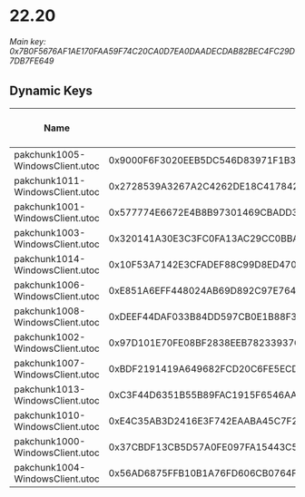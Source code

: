 # 22.20

###### *Main key: 0x7B0F5676AF1AE170FAA59F74C20CA0D7EA0DAADECDAB82BEC4FC29D7DB7FE649*

## Dynamic Keys

| Name                            | Key                                                                | High Res Textures |
|---------------------------------|--------------------------------------------------------------------|-------------------|
| pakchunk1005-WindowsClient.utoc | 0x9000F6F3020EEB5DC546D83971F1B3FA36F439F79DDA5DCDA275464A67AA0805 | ❌                 |
| pakchunk1011-WindowsClient.utoc | 0x2728539A3267A2C4262DE18C417842B6497F6AE5FE99D7B93F5D4CB1613022AC | ❌                 |
| pakchunk1001-WindowsClient.utoc | 0x577774E6672E4B8B97301469CBADD32190CBB79860F678D50F44868590EC981C | ❌                 |
| pakchunk1003-WindowsClient.utoc | 0x320141A30E3C3FC0FA13AC29CC0BBA5A4D38CB9658B18959D15F452B78484013 | ❌                 |
| pakchunk1014-WindowsClient.utoc | 0x10F53A7142E3CFADEF88C99D8ED470CBA4DA816A20CDE567557E67B1AFE578BC | ❌                 |
| pakchunk1006-WindowsClient.utoc | 0xE851A6EFF448024AB69D892C97E764B93BC14B3826CFF0F13D0E22B24301C27B | ❌                 |
| pakchunk1008-WindowsClient.utoc | 0xDEEF44DAF033B84DD597CB0E1B88F35F6462880F86172BA438B78E6A454E7F72 | ❌                 |
| pakchunk1002-WindowsClient.utoc | 0x97D101E70FE08BF2838EEB7823393763830F2DA1CFE556D5EA23D8B10C6C0745 | ❌                 |
| pakchunk1007-WindowsClient.utoc | 0xBDF2191419A649682FCD20C6FE5ECDD04188AC0359A54280ECE7EAA3E9F87C18 | ❌                 |
| pakchunk1013-WindowsClient.utoc | 0xC3F44D6351B55B89FAC1915F6546AA6BB32F132C573D4E36651CA943E51C3556 | ❌                 |
| pakchunk1010-WindowsClient.utoc | 0xE4C35AB3D2416E3F742EAABA45C7F25041379598DF5D98620F39FF14270B8926 | ❌                 |
| pakchunk1000-WindowsClient.utoc | 0x37CBDF13CB5D57A0FE097FA15443C598EA8CF36A37940DE4FC8FCB8591CE8742 | ❌                 |
| pakchunk1004-WindowsClient.utoc | 0x56AD6875FFB10B1A76FD606CB0764FBD453223D6B2EF5795B2ECA8CFFCFDCDD9 | ❌                 |
